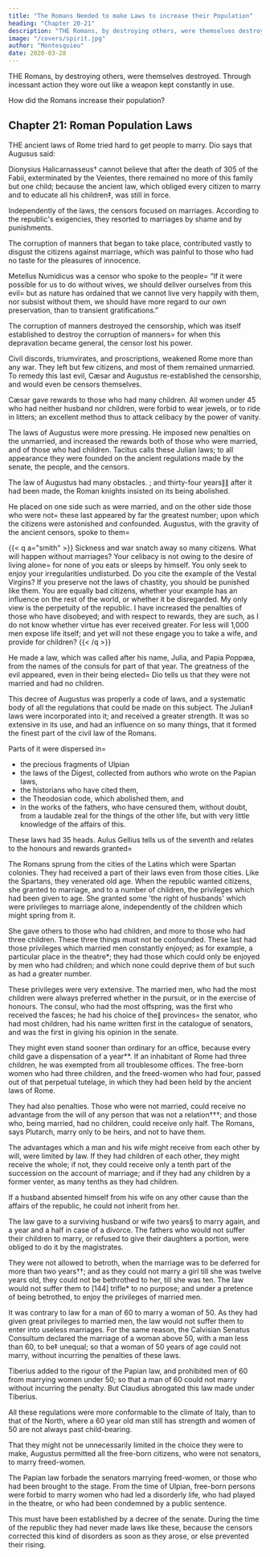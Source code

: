 ```yaml
---
title: "The Romans Needed to make Laws to increase their Population"
heading: "Chapter 20-21"
description: "THE Romans, by destroying others, were themselves destroyed. Through incessant action they wore out like a weapon kept constantly in use"
image: "/covers/spirit.jpg"
author: "Montesquieu"
date: 2020-03-28
---
```



THE Romans, by destroying others, were themselves destroyed. Through incessant action they wore out like a weapon kept constantly in use.

How did the Romans increase their population?
<!-- I shall not here speak of the attention with which they applied themselves to procure* citizens in the room of those they lost, of the associations they entered into, the privileges they bestowed, and of that immense nursery of citizens, their slaves. I shall mention what they did to recruit the number, not of their citizens, but of their men; and as these were the people in the world who knew best how to adapt their laws to their projects, an examination of their conduct, in this respect, cannot be a matter of indifference. -->


## Chapter 21: Roman Population Laws

THE ancient laws of Rome tried hard to get people to marry. Dio says that Augusus said:
<!-- The senate and [138] the people made frequent regulations on this subject, as Augustus says in his speech related by Dio*. -->

Dionysius Halicarnasseus† cannot believe that after the death of 305 of the Fabii, exterminated by the Veientes, there remained no more of this family but one child; because the ancient law, which obliged every citizen to marry and to educate all his children‡, was still in force.

Independently of the laws, the censors focused on marriages. According to the republic's exigencies, they resorted to marriages by shame and by punishments.

The corruption of manners that began to take place, contributed vastly to disgust the citizens against marriage, which was painful to those who had no taste for the pleasures of innocence. 

Metellus Numidicus was a censor who spoke to the people=  “If it were possible for us to do without wives, we should deliver ourselves from this evil=  but as nature has ordained that we cannot live very happily with them, nor subsist without them, we should have more regard to our own preservation, than to transient gratifications.”

The corruption of manners destroyed the censorship, which was itself established to destroy the corruption of manners=  for when this depravation became general, the censor lost his power.

Civil discords, triumvirates, and proscriptions, weakened Rome more than any war. They left but few citizens, and most of them remained unmarried. To remedy this last evil, Cæsar and Augustus re-established the censorship, and would even be censors themselves. 

Cæsar gave rewards to those who had many children. All women under 45 who had neither husband nor children, were forbid to wear jewels, or to ride in litters; an excellent method thus to attack celibacy by the power of vanity. 

The laws of Augustus were more pressing. He imposed new penalties on the unmarried, and increased the rewards both of those who were married, and of those who had children. Tacitus calls these Julian laws; to all appearance they were founded on the ancient regulations made by the senate, the people, and the censors.

The law of Augustus had many obstacles. ; and thirty-four years∥∥ after it had been made, the Roman knights insisted on its being abolished. 

He placed on one side such as were married, and on the other side those who were not=  these last appeared by far the greatest number; upon which the citizens were astonished and confounded. Augustus, with the gravity of the ancient censors, spoke to them= 

{{< q a="smith" >}}
Sickness and war snatch away so many citizens. What will happen without marriages? <!-- the city does not consist of houses, of porticos, of public places, but of inhabitants. You do not see men, like those mentioned in Fable, starting out of the earth to take care of your affairs. --> Your celibacy is not owing to the desire of living alone=  for none of you eats or sleeps by himself. You only seek to enjoy your irregularities undisturbed. Do you cite the example of the Vestal Virgins? If you preserve not the laws of chastity, you should be punished like them. You are equally bad citizens, whether your example has an influence on the rest of the world, or whether it be disregarded. My only view is the perpetuity of the republic. I have increased the penalties of those who have disobeyed; and with respect to rewards, they are such, as I do not know whether virtue has ever received greater. For less will 1,000 men expose life itself; and yet will not these engage you to take a wife, and provide for children?
{{< /q >}}


He made a law, which was called after his name, Julia, and Papia Poppæa, from the names of the consuls for part of that year. The greatness of the evil appeared, even in their being elected=  Dio tells us that they were not married and had no children.

This decree of Augustus was properly a code of laws, and a systematic body of all the regulations that could be made on this subject. The Julian‡ laws were incorporated into it; and received a greater strength. It was so extensive in its use, and had an influence on so many things, that it formed the finest part of the civil law of the Romans.

Parts of it were dispersed in= 
- the precious fragments of Ulpian
- the laws of the Digest, collected from authors who wrote on the Papian laws, 
- the historians who have cited them,
- the Theodosian code, which abolished them, and
- in the works of the fathers, who have censured them, without doubt, from a laudable zeal for the things of the other life, but with very little knowledge of the affairs of this.

These laws had 35 heads. Aulus Gellius tells us of the seventh and relates to the honours and rewards granted= 

The Romans sprung from the cities of the Latins which were Spartan colonies. They had received a part of their laws even from those cities. Like the Spartans, they venerated old age. When the republic wanted citizens, she granted to marriage, and to a number of children, the privileges which had been given to age. She granted some 'the right of husbands' which were privileges to marriage alone, independently of the children which might spring from it.

She gave others to those who had children, and more to those who had three children. These three things must not be confounded. These last had those privileges which married men constantly enjoyed; as for example, a particular place in the theatre*; they had those which could only be enjoyed by men who had children; and which none could deprive them of but such as had a greater number.

These privileges were very extensive. The married men, who had the most children were always preferred whether in the pursuit, or in the exercise of honours. The consul, who had the most offspring, was the first who received the fasces; he had his choice of the∥ provinces=  the senator, who had most children, had his name written first in the catalogue of senators, and was the first in giving his opinion in the senate. 

They might even stand sooner than ordinary for an office, because every child gave a dispensation of a year**. If an inhabitant of Rome had three children, he was exempted from all troublesome offices. The free-born women who had three children, and the freed-women who had four, passed out of that perpetual tutelage, in which they had been held by the ancient laws of Rome.

They had also penalties. Those who were not married, could receive no advantage from the will of any person that was not a relation†††; and those who, being married, had no children, could receive only half. The Romans, says Plutarch, marry only to be heirs, and not to have them.

The advantages which a man and his wife might receive from each other by will, were limited by law. If they had children of each other, they might receive the whole; if not, they could receive only a tenth part of the succession on the account of marriage; and if they had any children by a former venter, as many tenths as they had children.

If a husband absented himself from his wife on any other cause than the affairs of the republic, he could not inherit from her.

The law gave to a surviving husband or wife two years§ to marry again, and a year and a half in case of a divorce. The fathers who would not suffer their children to marry, or refused to give their daughters a portion, were obliged to do it by the magistrates.

They were not allowed to betroth, when the marriage was to be deferred for more than two years††; and as they could not marry a girl till she was twelve years old, they could not be bethrothed to her, till she was ten. The law would not suffer them to [144] trifle* to no purpose; and under a pretence of being betrothed, to enjoy the privileges of married men.

It was contrary to law for a man of 60 to marry a woman of 50. As they had given great privileges to married men, the law would not suffer them to enter into useless marriages. For the same reason, the Calvisian Senatus Consultum declared the marriage of a woman above 50, with a man less than 60, to be‡ unequal; so that a woman of 50 years of age could not marry, without incurring the penalties of these laws. 

Tiberius added to the rigour of the Papian law, and prohibited men of 60 from marrying women under 50; so that a man of 60 could not marry without incurring the penalty. But Claudius abrogated this law made under Tiberius.

All these regulations were more conformable to the climate of Italy, than to that of the North, where a 60 year old man still has strength and women of 50 are not always past child-bearing.

That they might not be unnecessarily limited in the choice they were to make, Augustus permitted all the free-born citizens, who were not senators, to marry freed-women.

The Papian law forbade the senators marrying freed-women, or those who had been brought to the stage. From the time of Ulpian, free-born persons were forbid to marry women who had led a disorderly life, who had played in the theatre, or who had been condemned by a public sentence.

This must have been established by a decree of the senate. During the time of the republic they had never made laws like these, because the censors corrected this kind of disorders as soon as they arose, or else prevented their rising.

